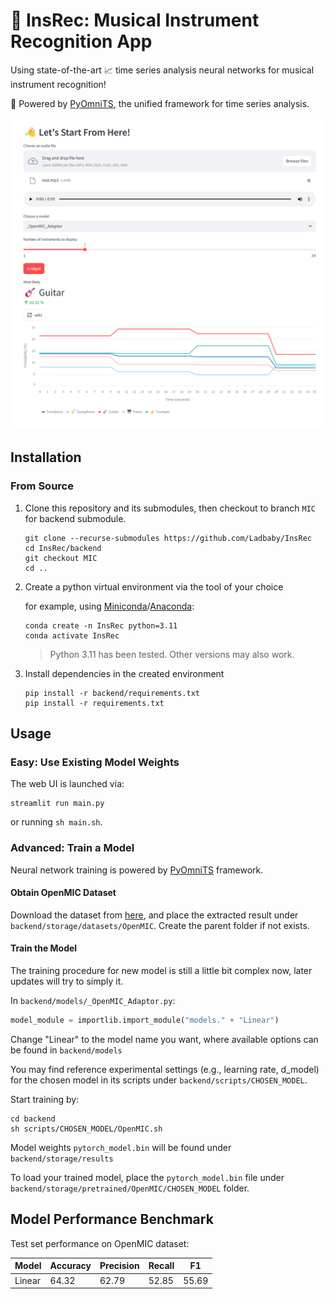 # 🎹 InsRec: Musical Instrument Recognition App

Using state-of-the-art 📈 time series analysis neural networks for musical instrument recognition!

🚀 Powered by [PyOmniTS](https://github.com/Ladbaby/PyOmniTS), the unified framework for time series analysis.

![](images/screenshot_MIC.png)

## Installation

### From Source

1. Clone this repository and its submodules, then checkout to branch `MIC` for backend submodule.

    ```shell
    git clone --recurse-submodules https://github.com/Ladbaby/InsRec
    cd InsRec/backend
    git checkout MIC
    cd ..
    ```

2. Create a python virtual environment via the tool of your choice

    for example, using [Miniconda](https://docs.conda.io/en/latest/miniconda.html)/[Anaconda](https://www.anaconda.com/):

    ```shell
    conda create -n InsRec python=3.11
    conda activate InsRec
    ```

    > Python 3.11 has been tested. Other versions may also work.

3. Install dependencies in the created environment

    ```shell
    pip install -r backend/requirements.txt
    pip install -r requirements.txt
    ```

## Usage

### Easy: Use Existing Model Weights

The web UI is launched via:

```shell
streamlit run main.py
```

or running `sh main.sh`.

### Advanced: Train a Model

Neural network training is powered by [PyOmniTS](https://github.com/Ladbaby/PyOmniTS) framework.

#### Obtain OpenMIC Dataset

Download the dataset from [here](https://zenodo.org/records/1432913), and place the extracted result under `backend/storage/datasets/OpenMIC`.
Create the parent folder if not exists.

#### Train the Model

The training procedure for new model is still a little bit complex now, later updates will try to simply it.

In `backend/models/_OpenMIC_Adaptor.py`:

```python
model_module = importlib.import_module("models." + "Linear")
```

Change "Linear" to the model name you want, where available options can be found in `backend/models`

You may find reference experimental settings (e.g., learning rate, d_model) for the chosen model in its scripts under `backend/scripts/CHOSEN_MODEL`.

Start training by:

```shell
cd backend
sh scripts/CHOSEN_MODEL/OpenMIC.sh
```

Model weights `pytorch_model.bin` will be found under `backend/storage/results`

To load your trained model, place the `pytorch_model.bin` file under `backend/storage/pretrained/OpenMIC/CHOSEN_MODEL` folder.

## Model Performance Benchmark

Test set performance on OpenMIC dataset:

|Model|Accuracy|Precision|Recall|F1
|---|---|---|---|---|
|Linear|64.32|62.79|52.85|55.69